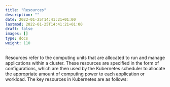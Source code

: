 ```yaml
---
title: "Resources"
description: ""
date: 2022-01-25T14:41:21+01:00
lastmod: 2022-01-25T14:41:21+01:00
draft: false
images: []
type: docs
weight: 110
---
```


Resources refer to the computing units that are allocated to run and manage applications within a cluster. These resources are specified in the form of configurations, which are then used by the Kubernetes scheduler to allocate the appropriate amount of computing power to each application or workload. The key resources in Kubernetes are as follows: